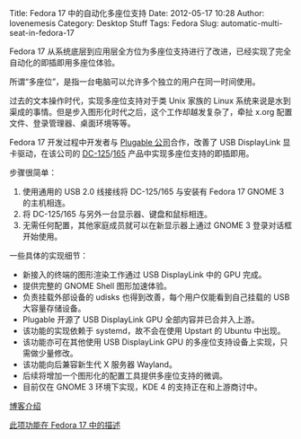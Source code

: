 Title: Fedora 17 中的自动化多座位支持
Date: 2012-05-17 10:28
Author: lovenemesis
Category: Desktop Stuff
Tags: Fedora
Slug: automatic-multi-seat-in-fedora-17

Fedora 17
从系统底层到应用层全方位为多座位支持进行了改进，已经实现了完全自动化的即插即用多座位体验。

所谓“多座位”，是指一台电脑可以允许多个独立的用户在同一时间使用。

过去的文本操作时代，实现多座位支持对于类 Unix 家族的 Linux
系统来说是水到渠成的事情。但是步入图形化时代之后，这个工作却越发复杂了，牵扯
x.org 配置文件、登录管理器、桌面环境等等。

Fedora 17 开发过程中开发者与 [Plugable
公司](http://plugable.com/)合作，改善了 USB DisplayLink
显卡驱动，在该公司的
[DC-125](http://amzn.com/B004PXPPNA)/[165](http://amzn.com/B002PONXAI)
产品中实现多座位支持的即插即用。

步骤很简单：

1.  使用通用的 USB 2.0 线接线将 DC-125/165 与安装有 Fedora 17 GNOME 3
    的主机相连。
2.  将 DC-125/165 与另外一台显示器、键盘和鼠标相连。
3.  无需任何配置，其他家庭成员就可以在新显示器上通过 GNOME 3
    登录对话框开始使用。

一些具体的实现细节：

-   新接入的终端的图形渲染工作通过 USB DisplayLink 中的 GPU 完成。
-   提供完整的 GNOME Shell 图形加速体验。
-   负责挂载外部设备的 udisks 也得到改善，每个用户仅能看到自己挂载的 USB
    大容量存储设备。
-   Plugable 开源了 USB DisplayLink GPU 全部内容并已合并入上游。
-   该功能的实现依赖于 systemd，故不会在使用 Upstart 的 Ubuntu 中出现。
-   该功能亦可在其他使用 USB DisplayLink GPU
    的多座位支持设备上实现，只需做少量修改。
-   该功能向后兼容新生代 X 服务器 Wayland。
-   后续将增加一个图形化的配置工具提供多座位支持的微调。
-   目前仅在 GNOME 3 环境下实现，KDE 4 的支持正在和上游商讨中。

[博客介绍](http://0pointer.de/blog/projects/multi-seat.html)

[此项功能在 Fedora 17
中的描述](http://fedoraproject.org/wiki/Features/ckremoval)
